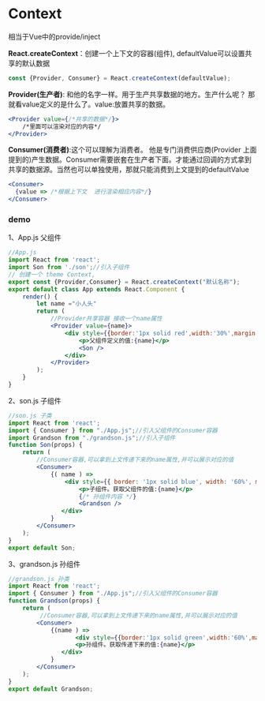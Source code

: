# Context
相当于Vue中的provide/inject  

<b>React.createContext</b>：创建一个上下文的容器(组件), defaultValue可以设置共享的默认数据  

```jsx
const {Provider, Consumer} = React.createContext(defaultValue);
```
<b>Provider(生产者)</b>: 和他的名字一样。用于生产共享数据的地方。生产什么呢？ 那就看value定义的是什么了。value:放置共享的数据。

```jsx
<Provider value={/*共享的数据*/}>
    /*里面可以渲染对应的内容*/
</Provider>
```

<b>Consumer(消费者)</b>:这个可以理解为消费者。 他是专门消费供应商(Provider 上面提到的)产生数据。Consumer需要嵌套在生产者下面。才能通过回调的方式拿到共享的数据源。当然也可以单独使用，那就只能消费到上文提到的defaultValue

```jsx
<Consumer>
  {value => /*根据上下文  进行渲染相应内容*/}
</Consumer>
```

### demo
1、App.js 父组件  

```jsx
//App.js
import React from 'react';
import Son from './son';//引入子组件
// 创建一个 theme Context,
export const {Provider,Consumer} = React.createContext("默认名称");
export default class App extends React.Component {
    render() {
        let name ="小人头"
        return (
            //Provider共享容器 接收一个name属性
            <Provider value={name}>
                <div style={{border:'1px solid red',width:'30%',margin:'50px auto',textAlign:'center'}}>
                    <p>父组件定义的值:{name}</p>
                    <Son />
                </div>
            </Provider>
        );
    }
}
```
2、son.js 子组件

```jsx
//son.js 子类
import React from 'react';
import { Consumer } from "./App.js";//引入父组件的Consumer容器
import Grandson from "./grandson.js";//引入子组件
function Son(props) {
    return (
        //Consumer容器,可以拿到上文传递下来的name属性,并可以展示对应的值
        <Consumer>
            {( name ) =>
                <div style={{ border: '1px solid blue', width: '60%', margin: '20px auto', textAlign: 'center' }}>
                    <p>子组件。获取父组件的值:{name}</p>
                    {/* 孙组件内容 */}
                    <Grandson />
               </div>
            }
        </Consumer>
    );
}
export default Son;
```
3、grandson.js 孙组件

```jsx
//grandson.js 孙类
import React from 'react';
import { Consumer } from "./App.js";//引入父组件的Consumer容器
function Grandson(props) {
    return (
         //Consumer容器,可以拿到上文传递下来的name属性,并可以展示对应的值
        <Consumer>
            {(name ) =>
                   <div style={{border:'1px solid green',width:'60%',margin:'50px auto',textAlign:'center'}}>
                   <p>孙组件。获取传递下来的值:{name}</p>
               </div>
            }
        </Consumer>
    );
}
export default Grandson;
```